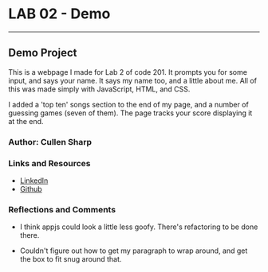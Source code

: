 # LAB 02 - Demo

----

## Demo Project

This is a webpage I made for Lab 2 of code 201. It prompts you for some input, and says your name. It says my name too, and a little about me. All of this was made simply with JavaScript, HTML, and CSS.

I added a 'top ten' songs section to the end of my page, and a number of guessing games (seven of them). The page tracks your score displaying it at the end. 

### Author: Cullen Sharp

### Links and Resources

- [LinkedIn](https://www.linkedin.com/in/cullensharp/)
- [Github](https://github.com/CullenSharp2)

### Reflections and Comments

- I think appjs could look a little less goofy. There's refactoring to be done there.

- Couldn't figure out how to get my paragraph to wrap around, and get the box to fit snug around that.
